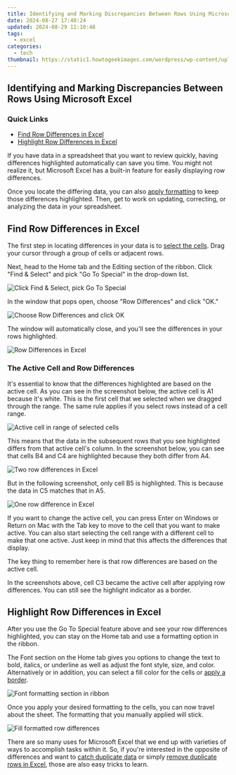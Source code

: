```yaml
---
title: Identifying and Marking Discrepancies Between Rows Using Microsoft Excel
date: 2024-08-27 17:40:24
updated: 2024-08-29 11:10:48
tags:
  - excel
categories:
  - tech
thumbnail: https://static1.howtogeekimages.com/wordpress/wp-content/uploads/2021/05/MS-excel-logo-675.png
---
```


## Identifying and Marking Discrepancies Between Rows Using Microsoft Excel

### Quick Links

* [Find Row Differences in Excel](https://sound-issues.techidaily.com/banish-the-quiet-restoring-audio-after-windows-11-patch-quick-solutions/)
* [Highlight Row Differences in Excel](https://visual-screen-recording.techidaily.com/new-2024-approved-top-10-switch-battlecars-for-gamers-unleashed/)

 If you have data in a spreadsheet that you want to review quickly, having differences highlighted automatically can save you time. You might not realize it, but Microsoft Excel has a built-in feature for easily displaying row differences.

 Once you locate the differing data, you can also [apply formatting](https://facebook-video-share.techidaily.com/updated-in-depth-asmr-video-insights/) to keep those differences highlighted. Then, get to work on updating, correcting, or analyzing the data in your spreadsheet.

##  Find Row Differences in Excel

 The first step in locating differences in your data is to [select the cells](https://buynow-tips.techidaily.com/exploring-a-ravaged-world-on-motorcycle-in-days-gone-our-comprehhavis-review/). Drag your cursor through a group of cells or adjacent rows.

 Next, head to the Home tab and the Editing section of the ribbon. Click "Find & Select" and pick "Go To Special" in the drop-down list.

![Click Find & Select, pick Go To Special](https://static1.howtogeekimages.com/wordpress/wp-content/uploads/2021/07/FindSelectGoToSpecial-Excel.png) 

 In the window that pops open, choose "Row Differences" and click "OK."

![Choose Row Differences and click OK](https://static1.howtogeekimages.com/wordpress/wp-content/uploads/2021/07/GoToSpecialRowDifferences-Excel.png) 

 The window will automatically close, and you'll see the differences in your rows highlighted.

![Row Differences in Excel](https://static1.howtogeekimages.com/wordpress/wp-content/uploads/2021/07/FinalRowDifferences-Excel.png) 

###  The Active Cell and Row Differences

 It's essential to know that the differences highlighted are based on the active cell. As you can see in the screenshot below, the active cell is A1 because it's white. This is the first cell that we selected when we dragged through the range. The same rule applies if you select rows instead of a cell range.

![Active cell in range of selected cells](https://static1.howtogeekimages.com/wordpress/wp-content/uploads/2021/07/ActiveCellInSelected-Excel.png) 

 This means that the data in the subsequent rows that you see highlighted differs from that active cell's column. In the screenshot below, you can see that cells B4 and C4 are highlighted because they both differ from A4.

![Two row differences in Excel](https://static1.howtogeekimages.com/wordpress/wp-content/uploads/2021/07/TwoRowDifferences-Excel.png) 

 But in the following screenshot, only cell B5 is highlighted. This is because the data in C5 matches that in A5.

![One row difference in Excel](https://static1.howtogeekimages.com/wordpress/wp-content/uploads/2021/07/OneRowDifference-Excel.png) 

 If you want to change the active cell, you can press Enter on Windows or Return on Mac with the Tab key to move to the cell that you want to make active. You can also start selecting the cell range with a different cell to make that one active. Just keep in mind that this affects the differences that display.

 The key thing to remember here is that row differences are based on the active cell.

 In the screenshots above, cell C3 became the active cell after applying row differences. You can still see the highlight indicator as a border.

##  Highlight Row Differences in Excel

 After you use the Go To Special feature above and see your row differences highlighted, you can stay on the Home tab and use a formatting option in the ribbon.

 The Font section on the Home tab gives you options to change the text to bold, italics, or underline as well as adjust the font style, size, and color. Alternatively or in addition, you can select a fill color for the cells or [apply a border](https://activate-lock.techidaily.com/in-2024-3-effective-ways-to-unlock-icloud-account-without-password-on-apple-iphone-14-by-drfone-ios/).

![Font formatting section in ribbon](https://static1.howtogeekimages.com/wordpress/wp-content/uploads/2021/07/FormatDifferences-Excel.png) 

 Once you apply your desired formatting to the cells, you can now travel about the sheet. The formatting that you manually applied will stick.

![Fill formatted row differences](https://static1.howtogeekimages.com/wordpress/wp-content/uploads/2021/07/FillFormattedDifferences-Excel.png) 

 There are so many uses for Microsoft Excel that we end up with varieties of ways to accomplish tasks within it. So, if you're interested in the opposite of differences and want to [catch duplicate data](https://video-screen-grab.techidaily.com/new-expert-insights-the-best-screen-recording-software-reviewed-for-2024/) or simply [remove duplicate rows in Excel](https://visual-screen-recording.techidaily.com/new-precision-in-capturing-androids-best-techniques-for-2024/), those are also easy tricks to learn.

<ins class="adsbygoogle"
     style="display:block"
     data-ad-format="autorelaxed"
     data-ad-client="ca-pub-7571918770474297"
     data-ad-slot="1223367746"></ins>



<ins class="adsbygoogle"
     style="display:block"
     data-ad-client="ca-pub-7571918770474297"
     data-ad-slot="8358498916"
     data-ad-format="auto"
     data-full-width-responsive="true"></ins>
